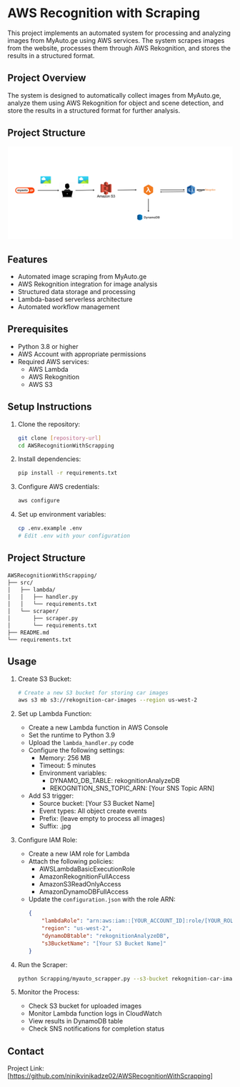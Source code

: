 # AWS Recognition with Scraping

This project implements an automated system for processing and analyzing images from MyAuto.ge using AWS services. The system scrapes images from the website, processes them through AWS Rekognition, and stores the results in a structured format.

## Project Overview

The system is designed to automatically collect images from MyAuto.ge, analyze them using AWS Rekognition for object and scene detection, and store the results in a structured format for further analysis.

## Project Structure

![alt text](<Requirements Management Plan - Lambda Handler For Myauto Pictures (1).jpg>)

## Features

- Automated image scraping from MyAuto.ge
- AWS Rekognition integration for image analysis
- Structured data storage and processing
- Lambda-based serverless architecture
- Automated workflow management

## Prerequisites

- Python 3.8 or higher
- AWS Account with appropriate permissions
- Required AWS services:
  - AWS Lambda
  - AWS Rekognition
  - AWS S3

## Setup Instructions

1. Clone the repository:
   ```bash
   git clone [repository-url]
   cd AWSRecognitionWithScrapping
   ```

2. Install dependencies:
   ```bash
   pip install -r requirements.txt
   ```

3. Configure AWS credentials:
   ```bash
   aws configure
   ```

4. Set up environment variables:
   ```bash
   cp .env.example .env
   # Edit .env with your configuration
   ```

## Project Structure

```
AWSRecognitionWithScrapping/
├── src/
│   ├── lambda/
│   │   ├── handler.py
│   │   └── requirements.txt
│   └── scraper/
│       ├── scraper.py
│       └── requirements.txt
├── README.md
└── requirements.txt
```

## Usage

1. Create S3 Bucket:
   ```bash
   # Create a new S3 bucket for storing car images
   aws s3 mb s3://rekognition-car-images --region us-west-2
   ```

2. Set up Lambda Function:
   - Create a new Lambda function in AWS Console
   - Set the runtime to Python 3.9
   - Upload the `lambda_handler.py` code
   - Configure the following settings:
     - Memory: 256 MB
     - Timeout: 5 minutes
     - Environment variables:
       - DYNAMO_DB_TABLE: rekognitionAnalyzeDB
       - REKOGNITION_SNS_TOPIC_ARN: [Your SNS Topic ARN]
   - Add S3 trigger:
     - Source bucket: [Your S3 Bucket Name]
     - Event types: All object create events
     - Prefix: (leave empty to process all images)
     - Suffix: .jpg

3. Configure IAM Role:
   - Create a new IAM role for Lambda
   - Attach the following policies:
     - AWSLambdaBasicExecutionRole
     - AmazonRekognitionFullAccess
     - AmazonS3ReadOnlyAccess
     - AmazonDynamoDBFullAccess
   - Update the `configuration.json` with the role ARN:
     ```json
     {
         "lambdaRole": "arn:aws:iam::[YOUR_ACCOUNT_ID]:role/[YOUR_ROLE_NAME]",
         "region": "us-west-2",
         "dynamoDBtable": "rekognitionAnalyzeDB",
         "s3BucketName": "[Your S3 Bucket Name]"
     }
     ```

4. Run the Scraper:
   ```bash
   python Scrapping/myauto_scrapper.py --s3-bucket rekognition-car-images --pages 1 --output-dir car_images
   ```

5. Monitor the Process:
   - Check S3 bucket for uploaded images
   - Monitor Lambda function logs in CloudWatch
   - View results in DynamoDB table
   - Check SNS notifications for completion status

## Contact

Project Link: [https://github.com/ninikvinikadze02/AWSRecognitionWithScrapping]